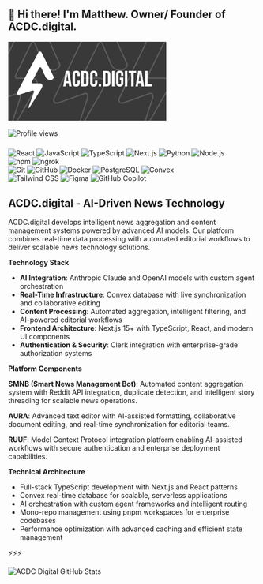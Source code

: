 ## 💾 Hi there! I'm Matthew. Owner/ Founder of ACDC.digital.

<img src="public/ghRepoLogo.png" alt="ACDC Digital Logo" width="320" height="160">

![Profile views](https://komarev.com/ghpvc/?username=acdc-digital&color=blue&style=flat-square&label=Profile+views)

#####

#####

![React](https://img.shields.io/badge/-React-61DAFB?style=flat-square&logo=react&logoColor=black)
![JavaScript](https://img.shields.io/badge/-JavaScript-F7DF1E?style=flat-square&logo=javascript&logoColor=black)
![TypeScript](https://img.shields.io/badge/-TypeScript-3178C6?style=flat-square&logo=typescript&logoColor=white)
![Next.js](https://img.shields.io/badge/-Next.js-000000?style=flat-square&logo=next.js&logoColor=white)
![Python](https://img.shields.io/badge/-Python-3776AB?style=flat-square&logo=python&logoColor=white)
![Node.js](https://img.shields.io/badge/-Node.js-339933?style=flat-square&logo=node.js&logoColor=white)  
![npm](https://img.shields.io/badge/-npm-CB3837?style=flat-square&logo=npm&logoColor=white)
![ngrok](https://img.shields.io/badge/-ngrok-14A99B?style=flat-square&logo=ngrok&logoColor=white)  
![Git](https://img.shields.io/badge/-Git-F05032?style=flat-square&logo=git&logoColor=white)
![GitHub](https://img.shields.io/badge/-GitHub-181717?style=flat-square&logo=github&logoColor=white)
![Docker](https://img.shields.io/badge/-Docker-2496ED?style=flat-square&logo=docker&logoColor=white)
![PostgreSQL](https://img.shields.io/badge/-PostgreSQL-336791?style=flat-square&logo=postgresql&logoColor=white)
![Convex](https://img.shields.io/badge/-Convex_DB-F24E1E?style=flat-square&logo=database&logoColor=white)  
![Tailwind CSS](https://img.shields.io/badge/-Tailwind%20CSS-38B2AC?style=flat-square&logo=tailwind-css&logoColor=white)
![Figma](https://img.shields.io/badge/-Figma-F24E1E?style=flat-square&logo=figma&logoColor=white)
![GitHub Copilot](https://img.shields.io/badge/-GitHub%20Copilot-000000?style=flat-square&logo=github-copilot&logoColor=white)

##



## ACDC.digital - AI-Driven News Technology

ACDC.digital develops intelligent news aggregation and content management systems powered by advanced AI models. Our platform combines real-time data processing with automated editorial workflows to deliver scalable news technology solutions.

**Technology Stack**

- **AI Integration**: Anthropic Claude and OpenAI models with custom agent orchestration
- **Real-Time Infrastructure**: Convex database with live synchronization and collaborative editing
- **Content Processing**: Automated aggregation, intelligent filtering, and AI-powered editorial workflows
- **Frontend Architecture**: Next.js 15+ with TypeScript, React, and modern UI components
- **Authentication & Security**: Clerk integration with enterprise-grade authorization systems

**Platform Components**

**SMNB (Smart News Management Bot)**: Automated content aggregation system with Reddit API integration, duplicate detection, and intelligent story threading for scalable news operations.

**AURA**: Advanced text editor with AI-assisted formatting, collaborative document editing, and real-time synchronization for editorial teams.

**RUUF**: Model Context Protocol integration platform enabling AI-assisted workflows with secure authentication and enterprise deployment capabilities.

**Technical Architecture**

- Full-stack TypeScript development with Next.js and React patterns
- Convex real-time database for scalable, serverless applications
- AI orchestration with custom agent frameworks and intelligent routing
- Mono-repo management using pnpm workspaces for enterprise codebases
- Performance optimization with advanced caching and efficient state management

⚡⚡⚡

![ACDC Digital GitHub Stats](https://github-readme-stats.vercel.app/api?username=acdc-digital&show_icons=true&hide_border=true&bg_color=393939&title_color=f5f5f5&icon_color=d4d4d8&text_color=e5e5e5&count_private=true)
